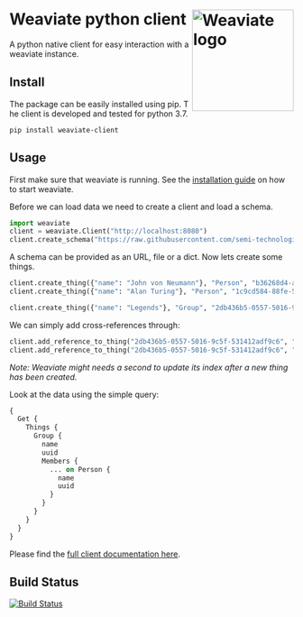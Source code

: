 # Weaviate python client  <img alt='Weaviate logo' src='https://raw.githubusercontent.com/semi-technologies/weaviate/19de0956c69b66c5552447e84d016f4fe29d12c9/docs/assets/weaviate-logo.png' width='180' align='right' />

A python native client for easy interaction with a weaviate instance.

## Install

The package can be easily installed using pip. The client is developed and tested for python 3.7. 

```shell script
pip install weaviate-client
```

## Usage

First make sure that weaviate is running. See the [installation guide](https://www.semi.technology/documentation/weaviate/current/installation.html) on how to start weaviate.


Before we can load data we need to create a client and load a schema.
```python
import weaviate
client = weaviate.Client("http://localhost:8080")
client.create_schema("https://raw.githubusercontent.com/semi-technologies/weaviate-python-client/master/documentation/getting_started/people_schema.json")
```
A schema can be provided as an URL, file or a dict.
Now lets create some things.
```python
client.create_thing({"name": "John von Neumann"}, "Person", "b36268d4-a6b5-5274-985f-45f13ce0c642")
client.create_thing({"name": "Alan Turing"}, "Person", "1c9cd584-88fe-5010-83d0-017cb3fcb446")

client.create_thing({"name": "Legends"}, "Group", "2db436b5-0557-5016-9c5f-531412adf9c6")
```
We can simply add cross-references through:
```python
client.add_reference_to_thing("2db436b5-0557-5016-9c5f-531412adf9c6", "members", "b36268d4-a6b5-5274-985f-45f13ce0c642")
client.add_reference_to_thing("2db436b5-0557-5016-9c5f-531412adf9c6", "members", "1c9cd584-88fe-5010-83d0-017cb3fcb446")
```

*Note: Weaviate might needs a second to update its index after a new thing has been created.*

Look at the data using the simple query:
```graphql
{
  Get {
    Things {
      Group {
        name
        uuid
        Members {
          ... on Person {
            name
            uuid
          }
        }
      }
    }
  }
}
```

Please find the [full client documentation here](https://semi-technologies.github.io/weaviate-python-client/html/index.html).



## Build Status

[![Build Status](https://travis-ci.com/semi-technologies/weaviate-python-client.svg?token=1qdvi3hJanQcWdqEstmy&branch=master)](https://travis-ci.com/semi-technologies/weaviate-python-client)


